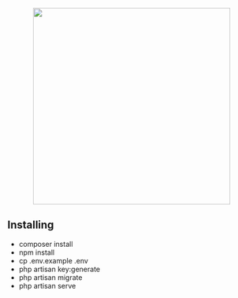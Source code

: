 <p align="center"><a href="https://laravel.com" target="_blank"><img src="https://raw.githubusercontent.com/laravel/art/master/logo-lockup/5%20SVG/2%20CMYK/1%20Full%20Color/laravel-logolockup-cmyk-red.svg" width="400"></a></p>

## Installing

- composer install
- npm install
- cp .env.example .env
- php artisan key:generate
- php artisan migrate
- php artisan serve

